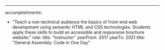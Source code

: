 ---
accomplishments: 
  - "Teach a non-technical audience the basics of front-end web development using semantic HTML and CSS technologies. Students apply these skills to build an accessible and responsive brochure website."
role: 
  title: "Instructor"
  yearFrom: 2017
  yearTo: 2021
title: "General Assembly: Code in One Day"